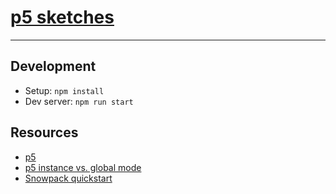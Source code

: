 # [p5 sketches](https://rfong.github.io/rc-sandbox/creative-coding/p5/)
-----

## Development
- Setup: `npm install`
- Dev server: `npm run start`

## Resources
- [p5](https://p5js.org/)
- [p5 instance vs. global mode](https://github.com/processing/p5.js/wiki/Global-and-instance-mode)
- [Snowpack quickstart](https://www.snowpack.dev/tutorials/getting-started)
